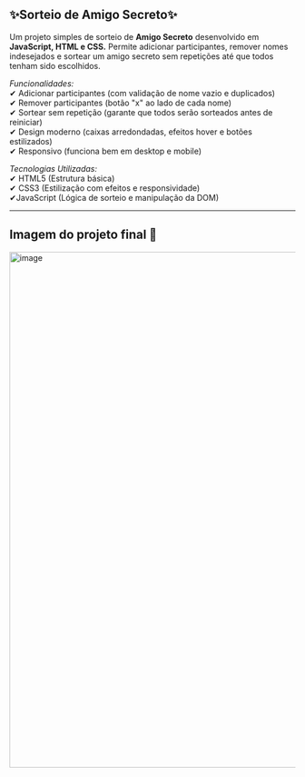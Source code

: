## **✨Sorteio de Amigo Secreto✨**
Um projeto simples de sorteio de **Amigo Secreto** desenvolvido em **JavaScript, HTML e CSS.**
Permite adicionar participantes, remover nomes indesejados e sortear um amigo secreto sem repetições até que todos tenham sido escolhidos.

*Funcionalidades:*<br>
✔ Adicionar participantes (com validação de nome vazio e duplicados)<br>
✔ Remover participantes (botão "x" ao lado de cada nome)<br>
✔ Sortear sem repetição (garante que todos serão sorteados antes de reiniciar)<br>
✔ Design moderno (caixas arredondadas, efeitos hover e botões estilizados)<br>
✔ Responsivo (funciona bem em desktop e mobile)<br>


*Tecnologias Utilizadas:*<br>
✔ HTML5 (Estrutura básica)<br>
✔ CSS3 (Estilização com efeitos e responsividade)<br>
✔JavaScript (Lógica de sorteio e manipulação da DOM)<br>
___
## **Imagem do projeto final** 🚀
<img width="1345" height="908" alt="image" src="https://github.com/user-attachments/assets/ef3e205e-9eaa-440d-bb93-63cf858d8191" />
